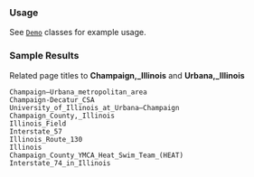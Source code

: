 ### Usage
See [`Demo`](https://github.com/schen149/wiki-entity-relation/blob/master/src/main/java/edu/illinois/cs/cogcomp/wikirelation/demo/Demo.java) classes for example usage.

### Sample Results
Related page titles to **Champaign,_Illinois** and **Urbana,_Illinois**
```
Champaign–Urbana_metropolitan_area
Champaign-Decatur_CSA
University_of_Illinois_at_Urbana–Champaign
Champaign_County,_Illinois
Illinois_Field
Interstate_57
Illinois_Route_130
Illinois
Champaign_County_YMCA_Heat_Swim_Team_(HEAT)
Interstate_74_in_Illinois
```

